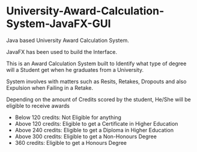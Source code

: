 # University-Award-Calculation-System-JavaFX-GUI

Java based University Award Calculation System. 

JavaFX has been used to build the Interface.

This is an Award Calculation System built to Identify what type of degree will a Student get when he graduates from a University. 

System involves with matters such as Resits, Retakes, Dropouts and also Expulsion when Failing in a Retake.

Depending on the amount of Credits scored by the student, He/She will be eligible to receive awards 
- Below 120 credits: Not Eligible for anything
- Above 120 credits: Eligible to get a Certificate in Higher Education
- Above 240 credits: Eligible to get a Diploma in Higher Education
- Above 300 credits: Eligible to get a Non-Honours Degree
- 360 credits: Eligible to get a Honours Degree
                
                

